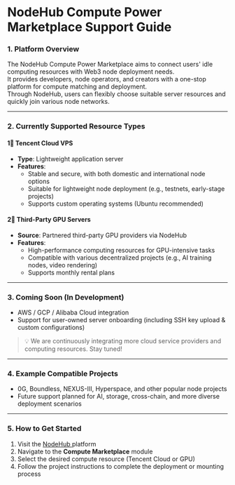 # NodeHub Compute Power Marketplace Support Guide

### 1. Platform Overview

The NodeHub Compute Power Marketplace aims to connect users' idle computing resources with Web3 node deployment needs.\
It provides developers, node operators, and creators with a one-stop platform for compute matching and deployment.\
Through NodeHub, users can flexibly choose suitable server resources and quickly join various node networks.

***

### 2. Currently Supported Resource Types

#### 1⃣ Tencent Cloud VPS

* **Type**: Lightweight application server
* **Features**:
  * Stable and secure, with both domestic and international node options
  * Suitable for lightweight node deployment (e.g., testnets, early-stage projects)
  * Supports custom operating systems (Ubuntu recommended)

#### 2⃣ Third-Party GPU Servers

* **Source**: Partnered third-party GPU providers via NodeHub
* **Features**:
  * High-performance computing resources for GPU-intensive tasks
  * Compatible with various decentralized projects (e.g., AI training nodes, video rendering)
  * Supports monthly rental plans

***

### 3. Coming Soon (In Development)

* AWS / GCP / Alibaba Cloud integration
* Support for user-owned server onboarding (including SSH key upload & custom configurations)

> 💡 We are continuously integrating more cloud service providers and computing resources. Stay tuned!

***

### 4. Example Compatible Projects

* 0G, Boundless, NEXUS-III, Hyperspace, and other popular node projects
* Future support planned for AI, storage, cross-chain, and more diverse deployment scenarios

***

### 5. How to Get Started

1. Visit the [NodeHub ](https://hub.node-x.xyz)platform
2. Navigate to the **Compute Marketplace** module
3. Select the desired compute resource (Tencent Cloud or GPU)
4. Follow the project instructions to complete the deployment or mounting process
